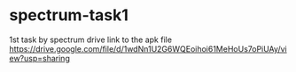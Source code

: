 # spectrum-task1
1st task by spectrum
drive link to the apk file
https://drive.google.com/file/d/1wdNn1U2G6WQEoihoi61MeHoUs7oPiUAy/view?usp=sharing
